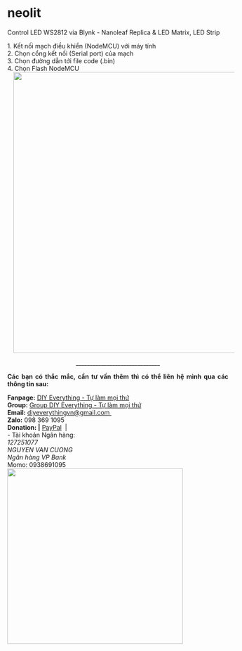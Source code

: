 # neolit
Control LED WS2812 via Blynk - Nanoleaf Replica &amp; LED Matrix, LED Strip
<div>1. Kết nối mạch điều khiển (NodeMCU) với máy tính</div><div>2. Chọn cổng kết nối (Serial port) của mạch<br /></div><div>3. Chọn đường dẫn tới file code (.bin)</div><div>4. Chọn Flash NodeMCU</div><div class="separator" style="clear: both; text-align: center;"><a href="https://blogger.googleusercontent.com/img/a/AVvXsEghFB5lPFPFyz4J4tpBR4enE_Zv9c2JDK3G0cKrbekaMNdCKBHd1VjByHKXwDz7Z_ypQN9gE9l4NgjcXJGS1Zhh9wxlUVbZwGbk1PxkaIW8Fya_NEsgx3InjU8nL8o7RJJkj9wubY0qOq_mc0Fu8H_jYh9bQUcj90zSEY3oFkIpkYoq1gkoUy7Ix7Nlpw=s712" style="margin-left: 1em; margin-right: 1em;"><img border="0" data-original-height="712" data-original-width="711" height="640" src="https://blogger.googleusercontent.com/img/a/AVvXsEghFB5lPFPFyz4J4tpBR4enE_Zv9c2JDK3G0cKrbekaMNdCKBHd1VjByHKXwDz7Z_ypQN9gE9l4NgjcXJGS1Zhh9wxlUVbZwGbk1PxkaIW8Fya_NEsgx3InjU8nL8o7RJJkj9wubY0qOq_mc0Fu8H_jYh9bQUcj90zSEY3oFkIpkYoq1gkoUy7Ix7Nlpw=w640-h640" width="640" /></a></div>
<div><div><p style="text-align: center;">______________________________<br /></p><p style="text-align: justify;"><b><span></span>Các bạn có thắc mắc, cần tư vấn thêm thì có thể liên hệ mình qua các thông tin sau:</b></p><div class="MsoNormal"><b>Fanpage:</b>&nbsp;<a href="http://bit.ly/diyeverythingvnfp" target="_blank">DIY Everything - Tự làm mọi thứ</a><br /><b>Group:</b>&nbsp;<a href="http://bit.ly/diyeverythingvngr" target="_blank">Group DIY Everything - Tự làm mọi thứ</a><br /><b>Email:</b>&nbsp;<a href="mailto:diyeverythingvn@gmail.com" target="_blank">diyeverythingvn@gmail.com&nbsp;</a><br /><b>Zalo:</b>&nbsp;098 369 1095<br /><b>Donation: |</b>&nbsp;<a href="http://paypal.me/diyeverythingvie" target="_blank">PayPal</a>&nbsp; |&nbsp;<br />- Tài khoản Ngân hàng:<br /></div></div><div class="MsoNormal"><i>127251077</i></div><div class="MsoNormal"><i>NGUYEN VAN CUONG</i></div><div class="MsoNormal"><i>Ngân hàng VP Bank</i></div></div><div class="MsoNormal">Momo: 0938691095</div><div class="separator" style="clear: both; text-align: center;"><a href="https://blogger.googleusercontent.com/img/a/AVvXsEheV49Zw6DWBXNPp9Kz_AEf6G28G3h441980aeRgTU4X5EaTegH0_L8fFVUjJLWgfWhPcK9qI_wKMeWmllRwTnX1bMXahk2v5dcpQGx5fo-Dq9GLxAsGbFuIBdc5KQHudHJpV9xuB_7z73YesSe15I9Y9dnnFb-2woeaeFVDzBwsOohsWclxJUBlEXbWg=s381" imageanchor="1" style="clear: left; float: left; margin-bottom: 1em; margin-right: 1em;"><img border="0" data-original-height="381" data-original-width="381" height="400" src="https://blogger.googleusercontent.com/img/a/AVvXsEheV49Zw6DWBXNPp9Kz_AEf6G28G3h441980aeRgTU4X5EaTegH0_L8fFVUjJLWgfWhPcK9qI_wKMeWmllRwTnX1bMXahk2v5dcpQGx5fo-Dq9GLxAsGbFuIBdc5KQHudHJpV9xuB_7z73YesSe15I9Y9dnnFb-2woeaeFVDzBwsOohsWclxJUBlEXbWg=w400-h400" width="400" /></a></div>
